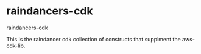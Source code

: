 # raindancers-cdk
raindancers-cdk

This is the raindancer cdk collection of constructs that supplment the aws-cdk-lib. 

